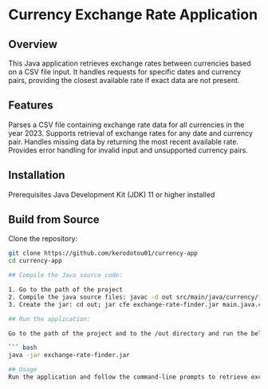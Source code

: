 # Currency Exchange Rate Application
## Overview
This Java application retrieves exchange rates between currencies based on a CSV file input.
It handles requests for specific dates and currency pairs, providing the closest available rate if exact data are not present.

## Features
Parses a CSV file containing exchange rate data for all currencies in the year 2023.
Supports retrieval of exchange rates for any date and currency pair.
Handles missing data by returning the most recent available rate.
Provides error handling for invalid input and unsupported currency pairs.

## Installation
Prerequisites
Java Development Kit (JDK) 11 or higher installed

## Build from Source
Clone the repository:

``` bash
git clone https://github.com/kerodotou01/currency-app
cd currency-app

## Compile the Java source code:

1. Go to the path of the project
2. Compile the java source files: javac -d out src/main/java/currency/*.java src/main/java/currency/CurrencyMain.java
3. Create the jar: cd out; jar cfe exchange-rate-finder.jar main.java.currency.CurrencyMain .

## Run the application:

Go to the path of the project and to the /out directory and run the below: 

``` bash
java -jar exchange-rate-finder.jar

## Usage
Run the application and follow the command-line prompts to retrieve exchange rates for specific dates and currency pairs.
